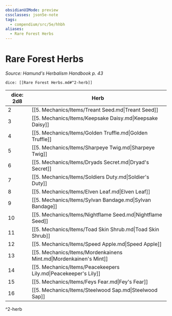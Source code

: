 ```yaml
---
obsidianUIMode: preview
cssclasses: json5e-note
tags:
  - compendium/src/5e/hhbh
aliases:
  - Rare Forest Herbs
---
```

# Rare Forest Herbs
*Source: Hamund's Herbalism Handbook p. 43* 

`dice: [[Rare Forest Herbs.md#^2-herb]]`

| dice: 2d8 | Herb |
|-----------|------|
| 2 | [[5. Mechanics/Items/Treant Seed.md\|Treant Seed]] |
| 3 | [[5. Mechanics/Items/Keepsake Daisy.md\|Keepsake Daisy]] |
| 4 | [[5. Mechanics/Items/Golden Truffle.md\|Golden Truffle]] |
| 5 | [[5. Mechanics/Items/Sharpeye Twig.md\|Sharpeye Twig]] |
| 6 | [[5. Mechanics/Items/Dryads Secret.md\|Dryad's Secret]] |
| 7 | [[5. Mechanics/Items/Soldiers Duty.md\|Soldier's Duty]] |
| 8 | [[5. Mechanics/Items/Elven Leaf.md\|Elven Leaf]] |
| 9 | [[5. Mechanics/Items/Sylvan Bandage.md\|Sylvan Bandage]] |
| 10 | [[5. Mechanics/Items/Nightflame Seed.md\|Nightflame Seed]] |
| 11 | [[5. Mechanics/Items/Toad Skin Shrub.md\|Toad Skin Shrub]] |
| 12 | [[5. Mechanics/Items/Speed Apple.md\|Speed Apple]] |
| 13 | [[5. Mechanics/Items/Mordenkainens Mint.md\|Mordenkainen's Mint]] |
| 14 | [[5. Mechanics/Items/Peacekeepers Lily.md\|Peacekeeper's Lily]] |
| 15 | [[5. Mechanics/Items/Feys Fear.md\|Fey's Fear]] |
| 16 | [[5. Mechanics/Items/Steelwood Sap.md\|Steelwood Sap]] |
^2-herb
